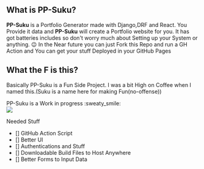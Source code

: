 ## What is PP-Suku?
**PP-Suku** is a Portfolio Generator made with Django,DRF and React. You Provide it data and **PP-Suku** will create a Portfolio website for you. It has got batteries includes so don't worry much about Setting up your System or anything. :wink: In the Near future you can just Fork this Repo and run a GH Action and You can get your stuff Deployed in your GitHub Pages

## What the F is this?
Basically PP-Suku is a Fun Side Project. I was a bit High on Coffee when I named this.(Suku is a name here for making Fun(no-offense))     

PP-Suku is a Work in progress :sweaty_smile:        
![](Peek%202019-09-09%2012-15.gif)

Needed Stuff
- [] GitHub Action Script
- [] Better UI
- [] Authentications and Stuff
- [] Downloadable Build Files to Host Anywhere
- [] Better Forms to Input Data